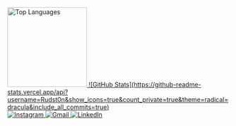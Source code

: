<div>
  <a href="https://github.com/Rudst0n" target="_blank">
    <img loading="lazy" height="180em" src="https://github-readme-stats.vercel.app/api/top-langs/?username=Rudst0n&layout=compact&langs_count=7&theme=dracula" alt="Top Languages"/>
    ![GitHub Stats](https://github-readme-stats.vercel.app/api?username=Rudst0n&show_icons=true&count_private=true&theme=radical=dracula&include_all_commits=true)
  </a>
</div>


<div>
  <a href="https://www.instagram.com/rudst0n?igsh=cHdyZGFtd3g1Z2Q5" target="_blank">
    <img loading="lazy" src="https://img.shields.io/badge/-Instagram-%23E4405F?style=for-the-badge&logo=instagram&logoColor=white" alt="Instagram"/>
  </a>
  <a href="mailto:rudston10@gmail.com">
    <img loading="lazy" src="https://img.shields.io/badge/Gmail-D14836?style=for-the-badge&logo=gmail&logoColor=white" alt="Gmail"/>
  </a>
  <a href="https://www.linkedin.com/in/rudston-ramos-63a550264/" target="_blank">
    <img loading="lazy" src="https://img.shields.io/badge/-LinkedIn-%230077B5?style=for-the-badge&logo=linkedin&logoColor=white" alt="LinkedIn"/>
  </a>
</div>
